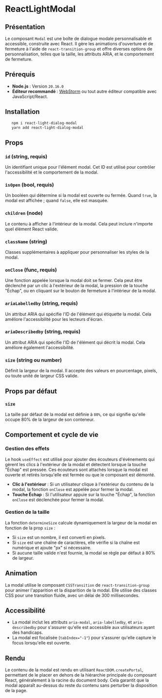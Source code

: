 # ReactLightModal

## Présentation

Le composant `Modal` est une boîte de dialogue modale personnalisable et accessible, construite avec React.
Il gère les animations d'ouverture et de fermeture à l'aide de `react-transition-group`
et offre diverses options de personnalisation, telles que la taille, les attributs ARIA, et le comportement de fermeture.

## Prérequis

- **Node.js** : Version `20.16.0`
- **Éditeur recommandé** : [WebStorm](https://www.jetbrains.com/webstorm/) ou tout autre éditeur compatible avec JavaScript/React.

## Installation

```bash
   npm i react-light-dialog-modal
   yarn add react-light-dialog-modal
```

## Props

### `id` (string, requis)
Un identifiant unique pour l'élément modal. Cet ID est utilisé pour contrôler l'accessibilité et le comportement de la modal.

### `isOpen` (bool, requis)
Un booléen qui détermine si la modal est ouverte ou fermée. Quand `true`, la modal est affichée ; quand `false`, elle est masquée.

### `children` (node)
Le contenu à afficher à l'intérieur de la modal. Cela peut inclure n'importe quel élément React valide.

### `className` (string)
Classes supplémentaires à appliquer pour personnaliser les styles de la modal.

### `onClose` (func, requis)
Une fonction appelée lorsque la modal doit se fermer. Cela peut être déclenché par un clic à l'extérieur de la modal, la pression de la touche "Échap", ou en cliquant sur le bouton de fermeture à l'intérieur de la modal.

### `ariaLabelledby` (string, requis)
Un attribut ARIA qui spécifie l'ID de l'élément qui étiquette la modal. Cela améliore l'accessibilité pour les lecteurs d'écran.

### `ariaDescribedby` (string, requis)
Un attribut ARIA qui spécifie l'ID de l'élément qui décrit la modal. Cela améliore également l'accessibilité.

### `size` (string ou number)
Définit la largeur de la modal. Il accepte des valeurs en pourcentage, pixels, ou toute unité de largeur CSS valide.

## Props par défaut

### `size`
La taille par défaut de la modal est définie à `80%`, ce qui signifie qu'elle occupe 80% de la largeur de son conteneur.

## Comportement et cycle de vie

### Gestion des effets
Le hook `useEffect` est utilisé pour ajouter des écouteurs d'événements qui gèrent les clics à l'extérieur de la modal et détectent lorsque la touche "Échap" est pressée. Ces écouteurs sont attachés lorsque la modal est ouverte et retirés lorsqu'elle est fermée ou que le composant est démonté.

- **Clic à l'extérieur** : Si un utilisateur clique à l'extérieur du contenu de la modal, la fonction `onClose` est appelée pour fermer la modal.
- **Touche Échap** : Si l'utilisateur appuie sur la touche "Échap", la fonction `onClose` est déclenchée pour fermer la modal.

### Gestion de la taille
La fonction `determineSize` calcule dynamiquement la largeur de la modal en fonction de la prop `size` :

- Si `size` est un nombre, il est converti en pixels.
- Si `size` est une chaîne de caractères, elle vérifie si la chaîne est numérique et ajoute "px" si nécessaire.
- Si aucune taille valide n'est fournie, la modal se règle par défaut à 80% de largeur.

## Animation
La modal utilise le composant `CSSTransition` de `react-transition-group` pour animer l'apparition et la disparition de la modal. Elle utilise des classes CSS pour une transition fluide, avec un délai de 300 millisecondes.

## Accessibilité
- La modal inclut les attributs `aria-modal`, `aria-labelledby`, et `aria-describedby` pour s'assurer qu'elle est accessible aux utilisateurs ayant des handicaps.
- La modal est focalisée (`tabIndex="-1"`) pour s'assurer qu'elle capture le focus lorsqu'elle est ouverte.

## Rendu
Le contenu de la modal est rendu en utilisant `ReactDOM.createPortal`, permettant de le placer en dehors de la hiérarchie principale du composant React, généralement à la racine du document body. Cela garantit que la modal apparaît au-dessus du reste du contenu sans perturber la disposition de la page.
